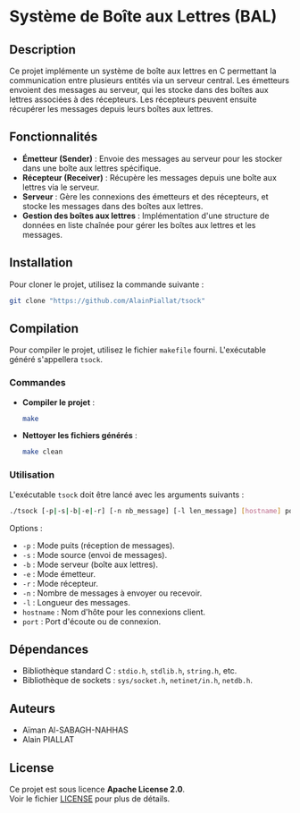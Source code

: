 # Système de Boîte aux Lettres (BAL)

## Description

Ce projet implémente un système de boîte aux lettres en C permettant la communication entre plusieurs entités via un serveur central. Les émetteurs envoient des messages au serveur, qui les stocke dans des boîtes aux lettres associées à des récepteurs. Les récepteurs peuvent ensuite récupérer les messages depuis leurs boîtes aux lettres.

## Fonctionnalités

- **Émetteur (Sender)** : Envoie des messages au serveur pour les stocker dans une boîte aux lettres spécifique.
- **Récepteur (Receiver)** : Récupère les messages depuis une boîte aux lettres via le serveur.
- **Serveur** : Gère les connexions des émetteurs et des récepteurs, et stocke les messages dans des boîtes aux lettres.
- **Gestion des boîtes aux lettres** : Implémentation d'une structure de données en liste chaînée pour gérer les boîtes aux lettres et les messages.

## Installation

Pour cloner le projet, utilisez la commande suivante :

```bash
git clone "https://github.com/AlainPiallat/tsock"
```

## Compilation

Pour compiler le projet, utilisez le fichier `makefile` fourni. L'exécutable généré s'appellera `tsock`.

### Commandes

- **Compiler le projet** :
  ```bash
  make
  ```
- **Nettoyer les fichiers générés** :
  ```bash
  make clean
  ```
  
### Utilisation

L'exécutable `tsock` doit être lancé avec les arguments suivants :

```bash
./tsock [-p|-s|-b|-e|-r] [-n nb_message] [-l len_message] [hostname] port
```

Options :

- `-p` : Mode puits (réception de messages).
- `-s` : Mode source (envoi de messages).
- `-b` : Mode serveur (boîte aux lettres).
- `-e` : Mode émetteur.
- `-r` : Mode récepteur.
- `-n` : Nombre de messages à envoyer ou recevoir.
- `-l` : Longueur des messages.
- `hostname` : Nom d'hôte pour les connexions client.
- `port` : Port d'écoute ou de connexion.

## Dépendances

- Bibliothèque standard C : `stdio.h`, `stdlib.h`, `string.h`, etc.
- Bibliothèque de sockets : `sys/socket.h`, `netinet/in.h`, `netdb.h`.

## Auteurs

- Aïman Al-SABAGH-NAHHAS
- Alain PIALLAT

## License

Ce projet est sous licence **Apache License 2.0**.\
Voir le fichier [LICENSE](LICENSE) pour plus de détails.